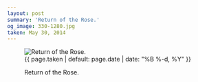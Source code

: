 ```yaml
---
layout: post
summary: 'Return of the Rose.'
og_image: 330-1280.jpg
taken: May 30, 2014
---
```


<figure class="post">
<img alt="Return of the Rose." sizes="(min-width: 700px) 50vw, calc(100vw - 2rem)" src="{{ site.assets_url }}/330-640.jpg" srcset="{{ site.assets_url }}/330-1280.jpg 1280w, {{ site.assets_url }}/330-960.jpg 960w, {{ site.assets_url }}/330-640.jpg 640w, {{ site.assets_url }}/330-320.jpg 320w"/>
<figcaption>
<time>{{ page.taken | default: page.date | date: "%B %-d, %Y" }}</time>
<p>Return of the Rose.</p>
</figcaption>
</figure>
